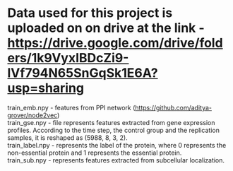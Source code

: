 
# Data used for this project is uploaded on on drive at the link - https://drive.google.com/drive/folders/1k9VyxIBDcZi9-lVf794N65SnGqSk1E6A?usp=sharing</br>

train_emb.npy - features from PPI network (https://github.com/aditya-grover/node2vec) </br>
train_gse.npy - file represents features extracted from gene expression profiles. According to the time step, the control group and the replication samples, it is reshaped as (5988, 8, 3, 2).</br>
train_label.npy - represents the label of the protein, where 0 represents the non-essential protein and 1 represents the essential protein.</br>
train_sub.npy - represents features extracted from subcellular localization.</br>
